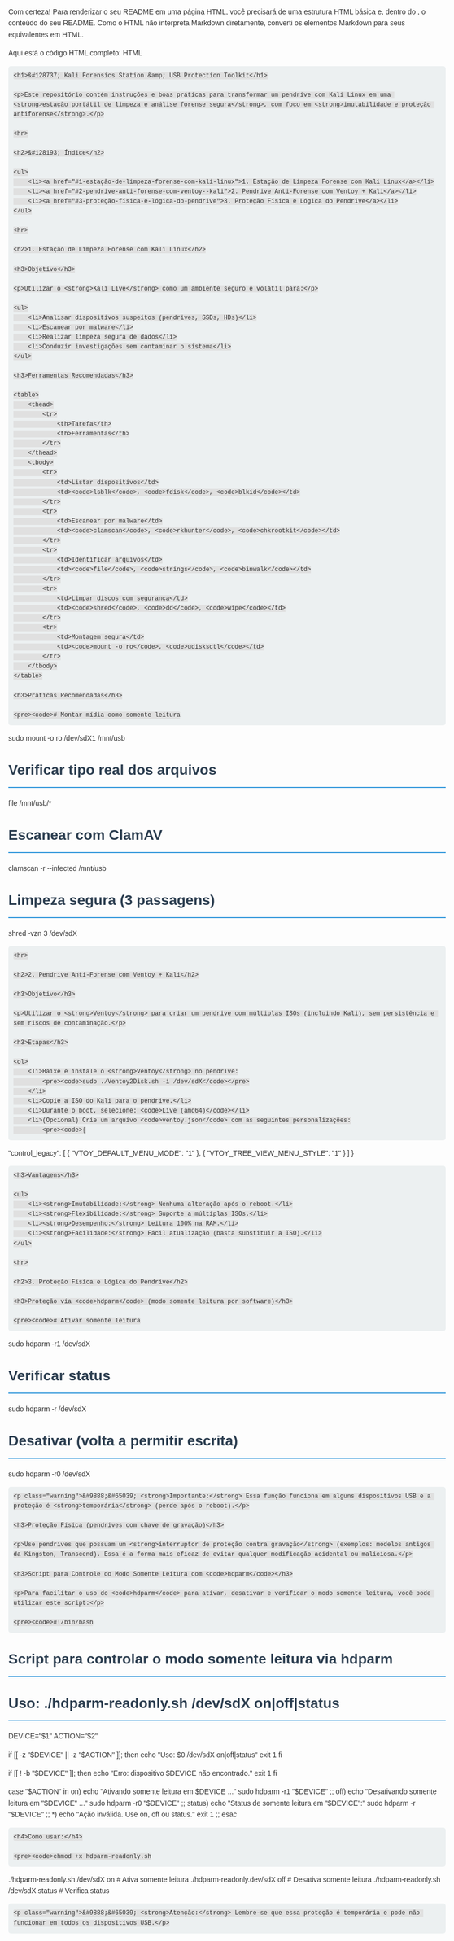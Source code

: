 Com certeza! Para renderizar o seu README em uma página HTML, você precisará de uma estrutura HTML básica e, dentro do <body>, o conteúdo do seu README. Como o HTML não interpreta Markdown diretamente, converti os elementos Markdown para seus equivalentes em HTML.

Aqui está o código HTML completo:
HTML

<!DOCTYPE html>
<html lang="pt-br">
<head>
    <meta charset="UTF-8">
    <meta name="viewport" content="width=device-width, initial-scale=1.0">
    <title>Kali Forensics Station & USB Protection Toolkit</title>
    <style>
        body {
            font-family: Arial, sans-serif;
            line-height: 1.6;
            margin: 20px;
            max-width: 900px;
            margin-left: auto;
            margin-right: auto;
            color: #333;
        }
        h1 {
            color: #2c3e50;
            border-bottom: 2px solid #3498db;
            padding-bottom: 10px;
            margin-top: 30px;
        }
        h2 {
            color: #34495e;
            border-bottom: 1px solid #ccc;
            padding-bottom: 5px;
            margin-top: 25px;
        }
        h3 {
            color: #2980b9;
            margin-top: 20px;
        }
        strong {
            font-weight: bold;
        }
        ul {
            list-style-type: disc;
            margin-left: 20px;
        }
        ol {
            list-style-type: decimal;
            margin-left: 20px;
        }
        table {
            width: 100%;
            border-collapse: collapse;
            margin-top: 15px;
            margin-bottom: 15px;
        }
        table, th, td {
            border: 1px solid #ddd;
        }
        th, td {
            padding: 8px;
            text-align: left;
        }
        th {
            background-color: #f2f2f2;
        }
        pre {
            background-color: #ecf0f1;
            padding: 10px;
            border-radius: 5px;
            overflow-x: auto;
            font-family: "Courier New", Courier, monospace;
            white-space: pre-wrap; /* Garante quebras de linha */
            word-wrap: break-word; /* Garante quebras de palavra */
        }
        code {
            background-color: #e0e0e0;
            padding: 2px 4px;
            border-radius: 3px;
            font-family: "Courier New", Courier, monospace;
        }
        hr {
            border: 0;
            height: 1px;
            background: #eee;
            margin: 20px 0;
        }
        .warning {
            background-color: #fff3cd;
            border-left: 4px solid #ffc107;
            padding: 10px;
            margin-top: 15px;
            margin-bottom: 15px;
            color: #664d03;
        }
        a {
            color: #3498db;
            text-decoration: none;
        }
        a:hover {
            text-decoration: underline;
        }
    </style>
</head>
<body>

    <h1>&#128737; Kali Forensics Station &amp; USB Protection Toolkit</h1>

    <p>Este repositório contém instruções e boas práticas para transformar um pendrive com Kali Linux em uma <strong>estação portátil de limpeza e análise forense segura</strong>, com foco em <strong>imutabilidade e proteção antiforense</strong>.</p>

    <hr>

    <h2>&#128193; Índice</h2>

    <ul>
        <li><a href="#1-estação-de-limpeza-forense-com-kali-linux">1. Estação de Limpeza Forense com Kali Linux</a></li>
        <li><a href="#2-pendrive-anti-forense-com-ventoy--kali">2. Pendrive Anti-Forense com Ventoy + Kali</a></li>
        <li><a href="#3-proteção-física-e-lógica-do-pendrive">3. Proteção Física e Lógica do Pendrive</a></li>
    </ul>

    <hr>

    <h2>1. Estação de Limpeza Forense com Kali Linux</h2>

    <h3>Objetivo</h3>

    <p>Utilizar o <strong>Kali Live</strong> como um ambiente seguro e volátil para:</p>

    <ul>
        <li>Analisar dispositivos suspeitos (pendrives, SSDs, HDs)</li>
        <li>Escanear por malware</li>
        <li>Realizar limpeza segura de dados</li>
        <li>Conduzir investigações sem contaminar o sistema</li>
    </ul>

    <h3>Ferramentas Recomendadas</h3>

    <table>
        <thead>
            <tr>
                <th>Tarefa</th>
                <th>Ferramentas</th>
            </tr>
        </thead>
        <tbody>
            <tr>
                <td>Listar dispositivos</td>
                <td><code>lsblk</code>, <code>fdisk</code>, <code>blkid</code></td>
            </tr>
            <tr>
                <td>Escanear por malware</td>
                <td><code>clamscan</code>, <code>rkhunter</code>, <code>chkrootkit</code></td>
            </tr>
            <tr>
                <td>Identificar arquivos</td>
                <td><code>file</code>, <code>strings</code>, <code>binwalk</code></td>
            </tr>
            <tr>
                <td>Limpar discos com segurança</td>
                <td><code>shred</code>, <code>dd</code>, <code>wipe</code></td>
            </tr>
            <tr>
                <td>Montagem segura</td>
                <td><code>mount -o ro</code>, <code>udisksctl</code></td>
            </tr>
        </tbody>
    </table>

    <h3>Práticas Recomendadas</h3>

    <pre><code># Montar mídia como somente leitura
sudo mount -o ro /dev/sdX1 /mnt/usb

# Verificar tipo real dos arquivos
file /mnt/usb/*

# Escanear com ClamAV
clamscan -r --infected /mnt/usb

# Limpeza segura (3 passagens)
shred -vzn 3 /dev/sdX
</code></pre>

    <hr>

    <h2>2. Pendrive Anti-Forense com Ventoy + Kali</h2>

    <h3>Objetivo</h3>

    <p>Utilizar o <strong>Ventoy</strong> para criar um pendrive com múltiplas ISOs (incluindo Kali), sem persistência e sem riscos de contaminação.</p>

    <h3>Etapas</h3>

    <ol>
        <li>Baixe e instale o <strong>Ventoy</strong> no pendrive:
            <pre><code>sudo ./Ventoy2Disk.sh -i /dev/sdX</code></pre>
        </li>
        <li>Copie a ISO do Kali para o pendrive.</li>
        <li>Durante o boot, selecione: <code>Live (amd64)</code></li>
        <li>(Opcional) Crie um arquivo <code>ventoy.json</code> com as seguintes personalizações:
            <pre><code>{
  "control_legacy": [
    { "VTOY_DEFAULT_MENU_MODE": "1" },
    { "VTOY_TREE_VIEW_MENU_STYLE": "1" }
  ]
}</code></pre>
        </li>
    </ol>

    <h3>Vantagens</h3>

    <ul>
        <li><strong>Imutabilidade:</strong> Nenhuma alteração após o reboot.</li>
        <li><strong>Flexibilidade:</strong> Suporte a múltiplas ISOs.</li>
        <li><strong>Desempenho:</strong> Leitura 100% na RAM.</li>
        <li><strong>Facilidade:</strong> Fácil atualização (basta substituir a ISO).</li>
    </ul>

    <hr>

    <h2>3. Proteção Física e Lógica do Pendrive</h2>

    <h3>Proteção via <code>hdparm</code> (modo somente leitura por software)</h3>

    <pre><code># Ativar somente leitura
sudo hdparm -r1 /dev/sdX

# Verificar status
sudo hdparm -r /dev/sdX

# Desativar (volta a permitir escrita)
sudo hdparm -r0 /dev/sdX
</code></pre>

    <p class="warning">&#9888;&#65039; <strong>Importante:</strong> Essa função funciona em alguns dispositivos USB e a proteção é <strong>temporária</strong> (perde após o reboot).</p>

    <h3>Proteção Física (pendrives com chave de gravação)</h3>

    <p>Use pendrives que possuam um <strong>interruptor de proteção contra gravação</strong> (exemplos: modelos antigos da Kingston, Transcend). Essa é a forma mais eficaz de evitar qualquer modificação acidental ou maliciosa.</p>

    <h3>Script para Controle do Modo Somente Leitura com <code>hdparm</code></h3>

    <p>Para facilitar o uso do <code>hdparm</code> para ativar, desativar e verificar o modo somente leitura, você pode utilizar este script:</p>

    <pre><code>#!/bin/bash

# Script para controlar o modo somente leitura via hdparm
# Uso: ./hdparm-readonly.sh /dev/sdX on|off|status

DEVICE="$1"
ACTION="$2"

if [[ -z "$DEVICE" || -z "$ACTION" ]]; then
  echo "Uso: $0 /dev/sdX on|off|status"
  exit 1
fi

if [[ ! -b "$DEVICE" ]]; then
  echo "Erro: dispositivo $DEVICE não encontrado."
  exit 1
fi

case "$ACTION" in
  on)
    echo "Ativando somente leitura em $DEVICE ..."
    sudo hdparm -r1 "$DEVICE"
    ;;
  off)
    echo "Desativando somente leitura em "$DEVICE" ..."
    sudo hdparm -r0 "$DEVICE"
    ;;
  status)
    echo "Status de somente leitura em "$DEVICE":"
    sudo hdparm -r "$DEVICE"
    ;;
  *)
    echo "Ação inválida. Use on, off ou status."
    exit 1
    ;;
esac
</code></pre>

    <h4>Como usar:</h4>

    <pre><code>chmod +x hdparm-readonly.sh
./hdparm-readonly.sh /dev/sdX on     # Ativa somente leitura
./hdparm-readonly.dev/sdX off    # Desativa somente leitura
./hdparm-readonly.sh /dev/sdX status # Verifica status
</code></pre>

    <p class="warning">&#9888;&#65039; <strong>Atenção:</strong> Lembre-se que essa proteção é temporária e pode não funcionar em todos os dispositivos USB.</p>

</body>
</html>
